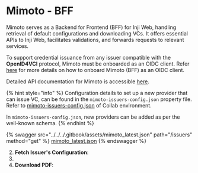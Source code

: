 # Mimoto - BFF

Mimoto serves as a Backend for Frontend (BFF) for Inji Web, handling retrieval of default configurations and downloading VCs. It offers essential APIs to Inji Web, facilitates validations, and forwards requests to relevant services.

To support credential issuance from any issuer compatible with the **OpenID4VCI** protocol, Mimoto must be onboarded as an OIDC client. Refer [here](https://docs.mosip.io/inji/inji-mobile-wallet/customization-overview/credential\_providers#onboarding-mimoto-as-oidc-client-for-new-issuer) for more details on how to onboard Mimoto (BFF) as an OIDC client.

Detailed API documentation for Mimoto is accessible [here](https://mosip.stoplight.io/docs/mimoto).

{% hint style="info" %}
Configuration details to set up a new provider that can issue VC, can be found in the `mimoto-issuers-config.json` property file. Refer to [mimoto-issuers-config.json](https://github.com/mosip/mosip-config/blob/collab-old/mimoto-issuers-config.json) of Collab environment.

In `mimoto-issuers-config.json`, new providers can be added as per the well-known schema.
{% endhint %}


   
{% swagger src="../../../.gitbook/assets/mimoto_latest.json" path="/issuers" method="get" %}
[mimoto_latest.json](../../../.gitbook/assets/mimoto_latest.json)
{% endswagger %}

2. **Fetch Issuer's Configuration**:
3. 
4. **Download PDF**:

